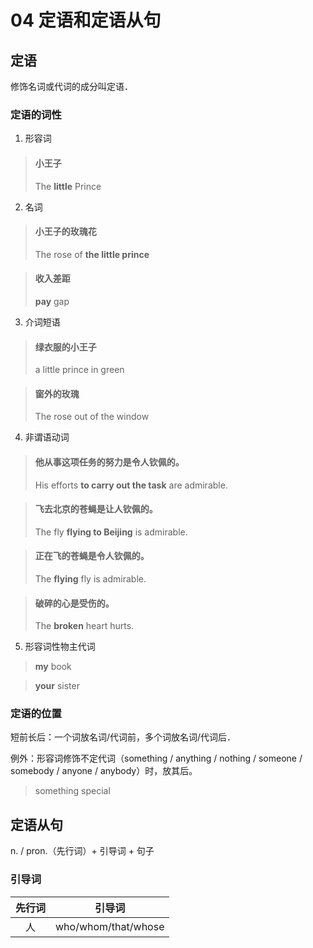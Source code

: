 # 04 定语和定语从句

## 定语

修饰名词或代词的成分叫定语．

### 定语的词性

1. 形容词

> #### 小王子
>
> The **little** Prince

2. 名词

> #### 小王子的玫瑰花
>
> The rose of **the little prince**

> #### 收入差距
>
> **pay** gap

3. 介词短语

> #### 绿衣服的小王子
>
> a little prince in green

> #### 窗外的玫瑰
>
> The rose out of the window

4. 非谓语动词

> #### 他从事这项任务的努力是令人钦佩的。
>
> His efforts **to carry out the task** are admirable.

> #### 飞去北京的苍蝇是让人钦佩的。
>
> The fly **flying to Beijing** is admirable.

> #### 正在飞的苍蝇是令人钦佩的。
>
> The **flying** fly is admirable.

> #### 破碎的心是受伤的。
>
> The **broken** heart hurts.

5. 形容词性物主代词

> **my** book

> **your** sister

### 定语的位置

短前长后：一个词放名词/代词前，多个词放名词/代词后．

例外：形容词修饰不定代词（something / anything / nothing / someone / somebody / anyone / anybody）时，放其后。

> something special

## 定语从句

n. / pron.（先行词）+ 引导词 + 句子

### 引导词

先行词|引导词
:---:|:---:
人 | who/whom/that/whose
